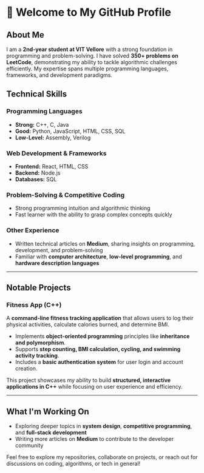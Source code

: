# 👋 Welcome to My GitHub Profile  

## About Me  
I am a **2nd-year student at VIT Vellore** with a strong foundation in programming and problem-solving. I have solved **350+ problems on LeetCode**, demonstrating my ability to tackle algorithmic challenges efficiently. My expertise spans multiple programming languages, frameworks, and development paradigms.  

## Technical Skills  

### Programming Languages  
- **Strong:** C++, C, Java  
- **Good:** Python, JavaScript, HTML, CSS, SQL  
- **Low-Level:** Assembly, Verilog  

### Web Development & Frameworks  
- **Frontend:** React, HTML, CSS  
- **Backend:** Node.js  
- **Databases:** SQL  

### Problem-Solving & Competitive Coding  
- Strong programming intuition and algorithmic thinking  
- Fast learner with the ability to grasp complex concepts quickly  

### Other Experience  
- Written technical articles on **Medium**, sharing insights on programming, development, and problem-solving  
- Familiar with **computer architecture**, **low-level programming**, and **hardware description languages**  

---

## Notable Projects  

### **Fitness App (C++)**  
A **command-line fitness tracking application** that allows users to log their physical activities, calculate calories burned, and determine BMI.  
- Implements **object-oriented programming** principles like **inheritance and polymorphism**.  
- Supports **step counting, BMI calculation, cycling, and swimming activity tracking**.  
- Includes a **basic authentication system** for user login and account creation.  

This project showcases my ability to build **structured, interactive applications in C++** while focusing on user experience and efficiency.  

---

## What I'm Working On  
- Exploring deeper topics in **system design**, **competitive programming**, and **full-stack development**  
- Writing more articles on **Medium** to contribute to the developer community  

Feel free to explore my repositories, collaborate on projects, or reach out for discussions on coding, algorithms, or tech in general!  
